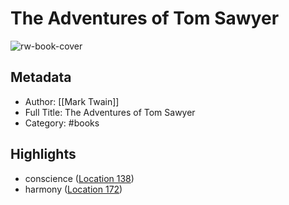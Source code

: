 # The Adventures of Tom Sawyer

![rw-book-cover](https://images-na.ssl-images-amazon.com/images/I/41nbsmV%2BfTL._SL200_.jpg)

## Metadata
- Author: [[Mark Twain]]
- Full Title: The Adventures of Tom Sawyer
- Category: #books

## Highlights
- conscience ([Location 138](https://readwise.io/to_kindle?action=open&asin=B004UJTG6Q&location=138))
- harmony ([Location 172](https://readwise.io/to_kindle?action=open&asin=B004UJTG6Q&location=172))
